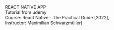 REACT NATIVE APP  
Tutorial from udemy  
Course: React Native - The Practical Guide [2022],  
Instructor: Maximilian Schwarzmüller)
